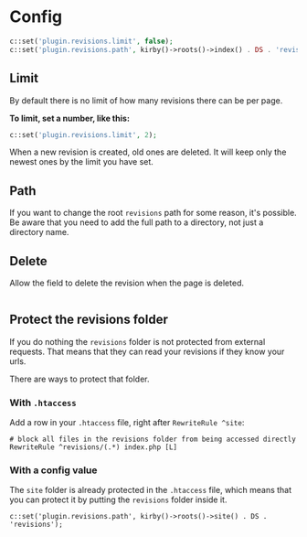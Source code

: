 # Config

```php
c::set('plugin.revisions.limit', false);
c::set('plugin.revisions.path', kirby()->roots()->index() . DS . 'revisions');
```

## Limit

By default there is no limit of how many revisions there can be per page.

**To limit, set a number, like this:**

```php
c::set('plugin.revisions.limit', 2);
```

When a new revision is created, old ones are deleted. It will keep only the newest ones by the limit you have set.

## Path

If you want to change the root `revisions` path for some reason, it's possible. Be aware that you need to add the full path to a directory, not just a directory name.

## Delete

Allow the field to delete the revision when the page is deleted.

```php
```

## Protect the revisions folder

If you do nothing the `revisions` folder is not protected from external requests. That means that they can read your revisions if they know your urls.

There are ways to protect that folder.

### With `.htaccess`

Add a row in your `.htaccess` file, right after `RewriteRule ^site`:

```
# block all files in the revisions folder from being accessed directly
RewriteRule ^revisions/(.*) index.php [L]
```

### With a config value

The `site` folder is already protected in the `.htaccess` file, which means that you can protect it by putting the `revisions` folder inside it.

```
c::set('plugin.revisions.path', kirby()->roots()->site() . DS . 'revisions');
```